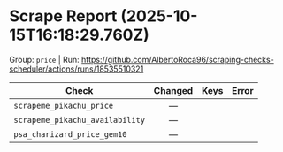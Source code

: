 # Scrape Report (2025-10-15T16:18:29.760Z)

Group: `price`  |  Run: https://github.com/AlbertoRoca96/scraping-checks-scheduler/actions/runs/18535510321

| Check | Changed | Keys | Error |
|---|:---:|:--|:--|
| `scrapeme_pikachu_price` | — |  |  |
| `scrapeme_pikachu_availability` | — |  |  |
| `psa_charizard_price_gem10` | — |  |  |
